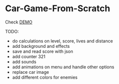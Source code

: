 # Car-Game-From-Scratch

Check [DEMO](https://adriansokolowski.github.io/Car-Game-From-Scratch/)

TODO:
- do calculations on level, score, lives and distance
- add background and effects
- save and read score with json
- add counter 321
- add sounds
- add animations on menu and handle other options
- replace car image
- add different colors for enemies
